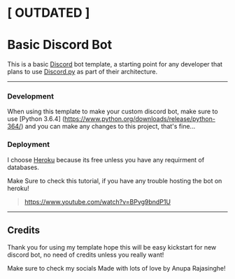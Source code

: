# [ OUTDATED ]

# Basic Discord Bot
This is a basic [Discord](https://discordapp.com) bot template, a starting point for any developer that plans to use [Discord.py](https://github.com/Rapptz/discord.py) as part of their architecture.

-------------------------

### Development
When using this template to make your custom discord bot, make sure to use [Python 3.6.4] (https://www.python.org/downloads/release/python-364/) and you can make any changes to this project, that's fine...

### Deployment
I choose [Heroku](https://heroku.com) because its free unless you have any requirment of databases. 

Make Sure to check this tutorial, if you have any trouble hosting the bot on heroku!
> https://www.youtube.com/watch?v=BPvg9bndP1U

-------------------------
## Credits
Thank you for using my template hope this will be easy kickstart for new discord bot, no need of credits unless you really want!

Make sure to check my socials
Made with lots of love by Anupa Rajasinghe!
